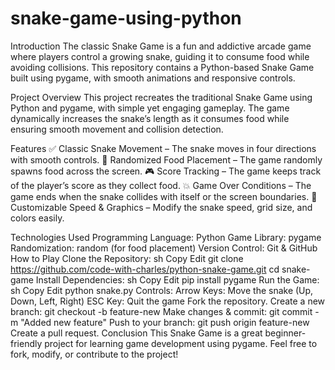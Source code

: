# snake-game-using-python
Introduction
The classic Snake Game is a fun and addictive arcade game where players control a growing snake, guiding it to consume food while avoiding collisions. This repository contains a Python-based Snake Game built using pygame, with smooth animations and responsive controls.

Project Overview
This project recreates the traditional Snake Game using Python and pygame, with simple yet engaging gameplay. The game dynamically increases the snake’s length as it consumes food while ensuring smooth movement and collision detection.

Features
✅ Classic Snake Movement – The snake moves in four directions with smooth controls.
🍏 Randomized Food Placement – The game randomly spawns food across the screen.
🎮 Score Tracking – The game keeps track of the player’s score as they collect food.
💥 Game Over Conditions – The game ends when the snake collides with itself or the screen boundaries.
🎨 Customizable Speed & Graphics – Modify the snake speed, grid size, and colors easily.

Technologies Used
Programming Language: Python
Game Library: pygame
Randomization: random (for food placement)
Version Control: Git & GitHub
How to Play
Clone the Repository:
sh
Copy
Edit
git clone https://github.com/code-with-charles/python-snake-game.git
cd snake-game
Install Dependencies:
sh
Copy
Edit
pip install pygame
Run the Game:
sh
Copy
Edit
python snake.py
Controls:
Arrow Keys: Move the snake (Up, Down, Left, Right)
ESC Key: Quit the game
Fork the repository.
Create a new branch: git checkout -b feature-new
Make changes & commit: git commit -m "Added new feature"
Push to your branch: git push origin feature-new
Create a pull request.
Conclusion
This Snake Game is a great beginner-friendly project for learning game development using pygame. Feel free to fork, modify, or contribute to the project!


